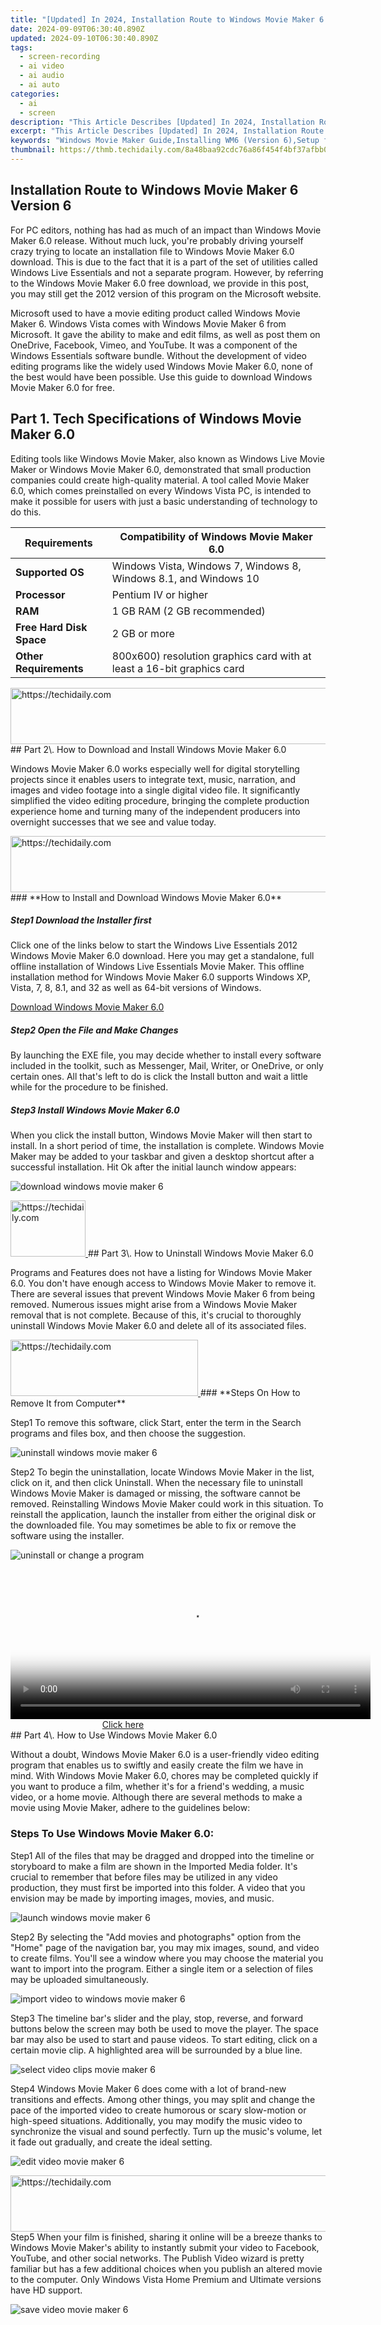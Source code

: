 ```yaml
---
title: "[Updated] In 2024, Installation Route to Windows Movie Maker 6 Version 6"
date: 2024-09-09T06:30:40.890Z
updated: 2024-09-10T06:30:40.890Z
tags: 
  - screen-recording
  - ai video
  - ai audio
  - ai auto
categories: 
  - ai
  - screen
description: "This Article Describes [Updated] In 2024, Installation Route to Windows Movie Maker 6 Version 6"
excerpt: "This Article Describes [Updated] In 2024, Installation Route to Windows Movie Maker 6 Version 6"
keywords: "Windows Movie Maker Guide,Installing WM6 (Version 6),Setup for Windows Movie Maker 6,Movie Maker 6 Setup Instructions,WM6 Version 6 Configuration,Easy WM6 6 Installation Steps,Getting Started with WM6 V6"
thumbnail: https://thmb.techidaily.com/8a48baa92cdc76a86f454f4bf37afbb0816527695359221f913b5285fa5c2939.jpg
---
```


## Installation Route to Windows Movie Maker 6 Version 6

For PC editors, nothing has had as much of an impact than Windows Movie Maker 6.0 release. Without much luck, you're probably driving yourself crazy trying to locate an installation file to Windows Movie Maker 6.0 download. This is due to the fact that it is a part of the set of utilities called Windows Live Essentials and not a separate program. However, by referring to the Windows Movie Maker 6.0 free download, we provide in this post, you may still get the 2012 version of this program on the Microsoft website.

Microsoft used to have a movie editing product called Windows Movie Maker 6\. Windows Vista comes with Windows Movie Maker 6 from Microsoft. It gave the ability to make and edit films, as well as post them on OneDrive, Facebook, Vimeo, and YouTube. It was a component of the Windows Essentials software bundle. Without the development of video editing programs like the widely used Windows Movie Maker 6.0, none of the best would have been possible. Use this guide to download Windows Movie Maker 6.0 for free.

## Part 1\. Tech Specifications of Windows Movie Maker 6.0

Editing tools like Windows Movie Maker, also known as Windows Live Movie Maker or Windows Movie Maker 6.0, demonstrated that small production companies could create high-quality material. A tool called Movie Maker 6.0, which comes preinstalled on every Windows Vista PC, is intended to make it possible for users with just a basic understanding of technology to do this.

| **Requirements**         | **Compatibility of Windows Movie Maker 6.0**                           |
| ------------------------ | ---------------------------------------------------------------------- |
| **Supported OS**         | Windows Vista, Windows 7, Windows 8, Windows 8.1, and Windows 10       |
| **Processor**            | Pentium IV or higher                                                   |
| **RAM**                  | 1 GB RAM (2 GB recommended)                                            |
| **Free Hard Disk Space** | 2 GB or more                                                           |
| **Other Requirements**   | 800x600) resolution graphics card with at least a 16-bit graphics card |

<!-- affiliate ads begin -->
<a href="https://ephamedtechinc.pxf.io/c/5597632/2137205/26400" target="_top" id="2137205">
  <img src="//a.impactradius-go.com/display-ad/26400-2137205" border="0" alt="https://techidaily.com" width="728" height="90"/>
</a>
<img height="0" width="0" src="https://ephamedtechinc.pxf.io/i/5597632/2137205/26400" style="position:absolute;visibility:hidden;" border="0" />
<!-- affiliate ads end -->
## Part 2\. How to Download and Install Windows Movie Maker 6.0

Windows Movie Maker 6.0 works especially well for digital storytelling projects since it enables users to integrate text, music, narration, and images and video footage into a single digital video file. It significantly simplified the video editing procedure, bringing the complete production experience home and turning many of the independent producers into overnight successes that we see and value today.

<!-- affiliate ads begin -->
<a href="https://ephamedtechinc.pxf.io/c/5597632/2136612/26400" target="_top" id="2136612">
  <img src="//a.impactradius-go.com/display-ad/26400-2136612" border="0" alt="https://techidaily.com" width="728" height="90"/>
</a>
<img height="0" width="0" src="https://ephamedtechinc.pxf.io/i/5597632/2136612/26400" style="position:absolute;visibility:hidden;" border="0" />
<!-- affiliate ads end -->
### **How to Install and Download Windows Movie Maker 6.0**

##### Step1 Download the Installer first

Click one of the links below to start the Windows Live Essentials 2012 Windows Movie Maker 6.0 download. Here you may get a standalone, full offline installation of Windows Live Essentials Movie Maker. This offline installation method for Windows Movie Maker 6.0 supports Windows XP, Vista, 7, 8, 8.1, and 32 as well as 64-bit versions of Windows.

[Download Windows Movie Maker 6.0](https://archive.org/download/windows-movie-maker-6.0/Windows%20Movie%20Maker%206.0%20Setup%20x64.msi)

##### Step2 Open the File and Make Changes

By launching the EXE file, you may decide whether to install every software included in the toolkit, such as Messenger, Mail, Writer, or OneDrive, or only certain ones. All that's left to do is click the Install button and wait a little while for the procedure to be finished.

##### Step3 Install Windows Movie Maker 6.0

When you click the install button, Windows Movie Maker will then start to install. In a short period of time, the installation is complete. Windows Movie Maker may be added to your taskbar and given a desktop shortcut after a successful installation. Hit Ok after the initial launch window appears:

![download windows movie maker 6](https://images.wondershare.com/filmora/article-images/2022/09/download-windows-movie-maker-6.jpg)

<!-- affiliate ads begin -->
<a href="https://aligracehair.sjv.io/c/5597632/2115940/19272" target="_top" id="2115940">
  <img src="//a.impactradius-go.com/display-ad/19272-2115940" border="0" alt="https://techidaily.com" width="120" height="90"/>
</a>
<img height="0" width="0" src="https://aligracehair.sjv.io/i/5597632/2115940/19272" style="position:absolute;visibility:hidden;" border="0" />
<!-- affiliate ads end -->
## Part 3\. How to Uninstall Windows Movie Maker 6.0

Programs and Features does not have a listing for Windows Movie Maker 6.0\. You don't have enough access to Windows Movie Maker to remove it. There are several issues that prevent Windows Movie Maker 6 from being removed. Numerous issues might arise from a Windows Movie Maker removal that is not complete. Because of this, it's crucial to thoroughly uninstall Windows Movie Maker 6.0 and delete all of its associated files.

<!-- affiliate ads begin -->
<a href="https://aligracehair.sjv.io/c/5597632/2135355/19272" target="_top" id="2135355">
  <img src="//a.impactradius-go.com/display-ad/19272-2135355" border="0" alt="https://techidaily.com" width="300" height="90"/>
</a>
<img height="0" width="0" src="https://aligracehair.sjv.io/i/5597632/2135355/19272" style="position:absolute;visibility:hidden;" border="0" />
<!-- affiliate ads end -->
### **Steps On How to Remove It from Computer**

Step1 To remove this software, click Start, enter the term in the Search programs and files box, and then choose the suggestion.

![uninstall windows movie maker 6](https://images.wondershare.com/filmora/article-images/2022/09/uninstall-windows-movie-maker-6.jpg)

Step2 To begin the uninstallation, locate Windows Movie Maker in the list, click on it, and then click Uninstall. When the necessary file to uninstall Windows Movie Maker is damaged or missing, the software cannot be removed. Reinstalling Windows Movie Maker could work in this situation. To reinstall the application, launch the installer from either the original disk or the downloaded file. You may sometimes be able to fix or remove the software using the installer.

![uninstall or change a program](https://images.wondershare.com/filmora/article-images/2022/09/uninstall-or-change-a-program.jpg)

<!-- affiliate ads begin -->
<span id="1982508">
					<video width="576" height="240" style="cursor:pointer"
           poster="//a.impactradius-go.com/display-clicktoplayimage/1982508.png"
           onclick="if(!this.playClicked){this.play();this.setAttribute('controls',true);this.playClicked=true;}">
	   <source src="//a.impactradius-go.com/display-ad/22993-1982508">
	   <img src="//a.impactradius-go.com/display-clicktoplayimage/1982508.png" style="border: none; height: 100%; width: 100%; object-fit: contain">
	</video>
	<div style="width:360px;text-align:center"><a href="javascript:window.open(decodeURIComponent('https%3A%2F%2Fhomestyler.sjv.io%2Fc%2F5597632%2F1982508%2F22993'), '_blank');void(0);">Click here</a></div>
</span>
<img height="0" width="0" src="https://imp.pxf.io/i/5597632/1982508/22993" style="position:absolute;visibility:hidden;" border="0" />
<!-- affiliate ads end -->
## Part 4\. How to Use Windows Movie Maker 6.0

Without a doubt, Windows Movie Maker 6.0 is a user-friendly video editing program that enables us to swiftly and easily create the film we have in mind. With Windows Movie Maker 6.0, chores may be completed quickly if you want to produce a film, whether it's for a friend's wedding, a music video, or a home movie. Although there are several methods to make a movie using Movie Maker, adhere to the guidelines below:

### **Steps To Use Windows Movie Maker 6.0:**

Step1 All of the files that may be dragged and dropped into the timeline or storyboard to make a film are shown in the Imported Media folder. It's crucial to remember that before files may be utilized in any video production, they must first be imported into this folder. A video that you envision may be made by importing images, movies, and music.

![launch windows movie maker 6](https://images.wondershare.com/filmora/article-images/2022/09/launch-windows-movie-maker-6.jpg)

Step2 By selecting the "Add movies and photographs" option from the "Home" page of the navigation bar, you may mix images, sound, and video to create films. You'll see a window where you may choose the material you want to import into the program. Either a single item or a selection of files may be uploaded simultaneously.

![import video to windows movie maker 6](https://images.wondershare.com/filmora/article-images/2022/09/import-video-to-windows-movie-maker-6.jpg)

Step3 The timeline bar's slider and the play, stop, reverse, and forward buttons below the screen may both be used to move the player. The space bar may also be used to start and pause videos. To start editing, click on a certain movie clip. A highlighted area will be surrounded by a blue line.

![select video clips movie maker 6](https://images.wondershare.com/filmora/article-images/2022/09/select-video-clips-movie-maker-6.jpg)

Step4 Windows Movie Maker 6 does come with a lot of brand-new transitions and effects. Among other things, you may split and change the pace of the imported video to create humorous or scary slow-motion or high-speed situations. Additionally, you may modify the music video to synchronize the visual and sound perfectly. Turn up the music's volume, let it fade out gradually, and create the ideal setting.

![edit video movie maker 6](https://images.wondershare.com/filmora/article-images/2022/09/edit-video-movie-maker-6.jpg)

<!-- affiliate ads begin -->
<a href="https://appsumo.8odi.net/c/5597632/2137411/7443" target="_top" id="2137411">
  <img src="//a.impactradius-go.com/display-ad/7443-2137411" border="0" alt="https://techidaily.com" width="600" height="90"/>
</a>
<img height="0" width="0" src="https://appsumo.8odi.net/i/5597632/2137411/7443" style="position:absolute;visibility:hidden;" border="0" />
<!-- affiliate ads end -->
Step5 When your film is finished, sharing it online will be a breeze thanks to Windows Movie Maker's ability to instantly submit your video to Facebook, YouTube, and other social networks. The Publish Video wizard is pretty familiar but has a few additional choices when you publish an altered movie to the computer. Only Windows Vista Home Premium and Ultimate versions have HD support.

![save video movie maker 6](https://images.wondershare.com/filmora/article-images/2022/09/save-video-movie-maker-6.jpg)

<!-- affiliate ads begin -->
<span id="1155462">
					<video width="1024" height="576" style="cursor:pointer"
           poster="//a.impactradius-go.com/display-clicktoplayimage/1155462.png"
           onclick="if(!this.playClicked){this.play();this.setAttribute('controls',true);this.playClicked=true;}">
	   <source src="//a.impactradius-go.com/display-ad/14559-1155462">
	   <img src="//a.impactradius-go.com/display-clicktoplayimage/1155462.png" style="border: none; height: 100%; width: 100%; object-fit: contain">
	</video>
	<div style="width:640px;text-align:center"><a href="javascript:window.open(decodeURIComponent('https%3A%2F%2Fpropmoneyinc.pxf.io%2Fc%2F5597632%2F1155462%2F14559'), '_blank');void(0);">Click here</a></div>
</span>
<img height="0" width="0" src="https://imp.pxf.io/i/5597632/1155462/14559" style="position:absolute;visibility:hidden;" border="0" />
<!-- affiliate ads end -->
## Part 5\. Pros and Cons of Movie Maker 6.0

Microsoft's popular and user-friendly movie editor is called Windows Movie Maker. With Movie Maker 6.0, you may import recorded TV episodes into WMM, cut out the commercials, trim the beginning and conclusion, and then resave the program in a more space-saving format like WMV to your hard drive, copy it to DVD, or even distribute it over the Internet. Here are some other Pros and Cons:

 Pros

* Use images or other videos to make your own movies or animations.
* Adding music from our music collection or downloading it from web sources is an option.
* Drag and drop the frames of a video into a timeline to change their order.
* Adjust the volume of any narrations, music, or videos.
* Your works may be saved locally, uploaded to the cloud, or emailed.
* Record audio narrators from a microphone and video from a webcam.
* Include visual transitions, captions, and image effects. You may also include opening or closing credits that include the actors, the director, the setting, or the OST composer.

 Cons

* The program often hangs the whole PC.
* It cannot be removed via the Add/Remove control panel.
* A Windows Movie Maker 6.0 cannot be used for intricate editing.

## Part 6\. Alternative Ways to Edit Video in Windows PC

Although Windows Movie Maker 6 can't be considered a significant update to the Flagship Windows Movie Maker program, it was, nevertheless, a decent improvement with some great new features. In contrast, [Filmora](https://tools.techidaily.com/wondershare/filmora/download/) by Wondershare is the best option for the users out there. It enables users to rapidly and simply create stunning movies using a number of advanced editing tools.

Overall, Filmora is an excellent tool since it is incredibly user-friendly and encourages meaningful connections between teachers and students. Its very user-friendly design makes it straightforward for anybody to become an excellent video editor. Software for editing videos that is available for free. So that you may use it for video editing as an alternative to Windows Movie Maker 6.0\. Let’s refer to the steps involved in using this handy editor.

**Steps On How to Edit Video with Filmora:**

[Free Download](https://tools.techidaily.com/wondershare/filmora/download/) For Win 7 or later(64-bit)

[Free Download](https://tools.techidaily.com/wondershare/filmora/download/) For macOS 10.14 or later

##### Step1 Download and install Filmora

Visit the official website and download the most recent Wondershare Filmora version to start using it for editing. When the download is finished, run the program, and then select the New Project button to see the underlying window interface. You can then add the media files to the software.

![download and install filmora](https://images.wondershare.com/filmora/guide/startup-window-01.png)

<!-- affiliate ads begin -->
<span id="1531879">
					<video width="864" height="1536" style="cursor:pointer"
           poster="//a.impactradius-go.com/display-clicktoplayimage/1531879.png"
           onclick="if(!this.playClicked){this.play();this.setAttribute('controls',true);this.playClicked=true;}">
	   <source src="//a.impactradius-go.com/display-ad/16446-1531879">
	   <img src="//a.impactradius-go.com/display-clicktoplayimage/1531879.png" style="border: none; height: 100%; width: 100%; object-fit: contain">
	</video>
	<div style="width:540px;text-align:center"><a href="javascript:window.open(decodeURIComponent('https%3A%2F%2Flaganoo.pxf.io%2Fc%2F5597632%2F1531879%2F16446'), '_blank');void(0);">Click here</a></div>
</span>
<img height="0" width="0" src="https://imp.pxf.io/i/5597632/1531879/16446" style="position:absolute;visibility:hidden;" border="0" />
<!-- affiliate ads end -->
##### Step2 Perform Professional Video Editing

To modify a video, right-click it and choose edit from the menu. The video may then be rotated by selecting the appropriate effects button. Depending on your needs, you may also rotate 90 degrees in either a clockwise or anticlockwise direction, flip level, or go vertical. In that case, then. A number of visual effects may also be added, and the best thing is that you can utilize others from the standard library as well, giving you more flexibility in where you place them.

![perform professional video editing](https://images.wondershare.com/filmora/guide/filmora-split-button.jpg)

<!-- affiliate ads begin -->
<a href="https://aligracehair.sjv.io/c/5597632/2135403/19272" target="_top" id="2135403">
  <img src="//a.impactradius-go.com/display-ad/19272-2135403" border="0" alt="https://techidaily.com" width="392" height="72"/>
</a>
<img height="0" width="0" src="https://aligracehair.sjv.io/i/5597632/2135403/19272" style="position:absolute;visibility:hidden;" border="0" />
<!-- affiliate ads end -->
##### Step3 Add Special Effects to Your Video

Wondershare Filmora is primarily the best choice to give your films a polished appearance. You may utilize a variety of its eye-catching and adjustable effects to make your video productions stand out from the competition. In this area, we've covered some of the best effects for bringing life to your dull, unprofessional films.

![add special effects to your video](https://images.wondershare.com/filmora/guide/text-animation-win-1.png)

##### Step4 Save or Share the Videos

At the end of your editing journey, you may use the complete Filmora editor as previously mentioned when you've done editing the recorded video. When you want to submit your creative work right away to YouTube or another well-known website, click the Export option and choose the platform where you want to share your video.

## Conclusion

With Internet’s evolution, it was difficult to predict the transformative effects these technologies would have on our entertainment, journalism, and companies. Windows Movie Maker 6.0 was the first program used in the production of YouTube videos. But today, Wondershare has the fulcrum of sound and video tools using its flagship product [Filmora](https://tools.techidaily.com/wondershare/filmora/download/). It works well for beginners and intermediate users so you won’t have any hurdles using it to the full extent.

Part 2\. How to Download and Install Windows Movie Maker 6.0

Windows Movie Maker 6.0 works especially well for digital storytelling projects since it enables users to integrate text, music, narration, and images and video footage into a single digital video file. It significantly simplified the video editing procedure, bringing the complete production experience home and turning many of the independent producers into overnight successes that we see and value today.

<!-- affiliate ads begin -->
<a href="https://bluettius.sjv.io/c/5597632/2139118/17108" target="_top" id="2139118">
  <img src="//a.impactradius-go.com/display-ad/17108-2139118" border="0" alt="https://techidaily.com" width="468" height="60"/>
</a>
<img height="0" width="0" src="https://bluettius.sjv.io/i/5597632/2139118/17108" style="position:absolute;visibility:hidden;" border="0" />
<!-- affiliate ads end -->
### **How to Install and Download Windows Movie Maker 6.0**

##### Step1 Download the Installer first

Click one of the links below to start the Windows Live Essentials 2012 Windows Movie Maker 6.0 download. Here you may get a standalone, full offline installation of Windows Live Essentials Movie Maker. This offline installation method for Windows Movie Maker 6.0 supports Windows XP, Vista, 7, 8, 8.1, and 32 as well as 64-bit versions of Windows.

[Download Windows Movie Maker 6.0](https://archive.org/download/windows-movie-maker-6.0/Windows%20Movie%20Maker%206.0%20Setup%20x64.msi)

##### Step2 Open the File and Make Changes

By launching the EXE file, you may decide whether to install every software included in the toolkit, such as Messenger, Mail, Writer, or OneDrive, or only certain ones. All that's left to do is click the Install button and wait a little while for the procedure to be finished.

##### Step3 Install Windows Movie Maker 6.0

When you click the install button, Windows Movie Maker will then start to install. In a short period of time, the installation is complete. Windows Movie Maker may be added to your taskbar and given a desktop shortcut after a successful installation. Hit Ok after the initial launch window appears:

![download windows movie maker 6](https://images.wondershare.com/filmora/article-images/2022/09/download-windows-movie-maker-6.jpg)

<!-- affiliate ads begin -->
<a href="https://ephamedtechinc.pxf.io/c/5597632/2136616/26400" target="_top" id="2136616">
  <img src="//a.impactradius-go.com/display-ad/26400-2136616" border="0" alt="https://techidaily.com" width="728" height="90"/>
</a>
<img height="0" width="0" src="https://ephamedtechinc.pxf.io/i/5597632/2136616/26400" style="position:absolute;visibility:hidden;" border="0" />
<!-- affiliate ads end -->
## Part 3\. How to Uninstall Windows Movie Maker 6.0

Programs and Features does not have a listing for Windows Movie Maker 6.0\. You don't have enough access to Windows Movie Maker to remove it. There are several issues that prevent Windows Movie Maker 6 from being removed. Numerous issues might arise from a Windows Movie Maker removal that is not complete. Because of this, it's crucial to thoroughly uninstall Windows Movie Maker 6.0 and delete all of its associated files.

<!-- affiliate ads begin -->
<span id="1982457">
					<video width="576" height="240" style="cursor:pointer"
           poster="//a.impactradius-go.com/display-clicktoplayimage/1982457.png"
           onclick="if(!this.playClicked){this.play();this.setAttribute('controls',true);this.playClicked=true;}">
	   <source src="//a.impactradius-go.com/display-ad/22993-1982457">
	   <img src="//a.impactradius-go.com/display-clicktoplayimage/1982457.png" style="border: none; height: 100%; width: 100%; object-fit: contain">
	</video>
	<div style="width:360px;text-align:center"><a href="javascript:window.open(decodeURIComponent('https%3A%2F%2Fhomestyler.sjv.io%2Fc%2F5597632%2F1982457%2F22993'), '_blank');void(0);">Click here</a></div>
</span>
<img height="0" width="0" src="https://imp.pxf.io/i/5597632/1982457/22993" style="position:absolute;visibility:hidden;" border="0" />
<!-- affiliate ads end -->
### **Steps On How to Remove It from Computer**

Step1 To remove this software, click Start, enter the term in the Search programs and files box, and then choose the suggestion.

![uninstall windows movie maker 6](https://images.wondershare.com/filmora/article-images/2022/09/uninstall-windows-movie-maker-6.jpg)

Step2 To begin the uninstallation, locate Windows Movie Maker in the list, click on it, and then click Uninstall. When the necessary file to uninstall Windows Movie Maker is damaged or missing, the software cannot be removed. Reinstalling Windows Movie Maker could work in this situation. To reinstall the application, launch the installer from either the original disk or the downloaded file. You may sometimes be able to fix or remove the software using the installer.

![uninstall or change a program](https://images.wondershare.com/filmora/article-images/2022/09/uninstall-or-change-a-program.jpg)

<!-- affiliate ads begin -->
<a href="https://aidotcom.pxf.io/c/5597632/2134503/19576" target="_top" id="2134503">
  <img src="//a.impactradius-go.com/display-ad/19576-2134503" border="0" alt="https://techidaily.com" width="728" height="90"/>
</a>
<img height="0" width="0" src="https://aidotcom.pxf.io/i/5597632/2134503/19576" style="position:absolute;visibility:hidden;" border="0" />
<!-- affiliate ads end -->
<!-- affiliate ads begin -->
<a href="https://appsumo.8odi.net/c/5597632/2137393/7443" target="_top" id="2137393">
  <img src="//a.impactradius-go.com/display-ad/7443-2137393" border="0" alt="https://techidaily.com" width="300" height="90"/>
</a>
<img height="0" width="0" src="https://appsumo.8odi.net/i/5597632/2137393/7443" style="position:absolute;visibility:hidden;" border="0" />
<!-- affiliate ads end -->
## Part 4\. How to Use Windows Movie Maker 6.0

Without a doubt, Windows Movie Maker 6.0 is a user-friendly video editing program that enables us to swiftly and easily create the film we have in mind. With Windows Movie Maker 6.0, chores may be completed quickly if you want to produce a film, whether it's for a friend's wedding, a music video, or a home movie. Although there are several methods to make a movie using Movie Maker, adhere to the guidelines below:

<!-- affiliate ads begin -->
<span id="1424533">
					<video width="864" height="1536" style="cursor:pointer"
           poster="//a.impactradius-go.com/display-clicktoplayimage/1424533.png"
           onclick="if(!this.playClicked){this.play();this.setAttribute('controls',true);this.playClicked=true;}">
	   <source src="//a.impactradius-go.com/display-ad/16446-1424533">
	   <img src="//a.impactradius-go.com/display-clicktoplayimage/1424533.png" style="border: none; height: 100%; width: 100%; object-fit: contain">
	</video>
	<div style="width:540px;text-align:center"><a href="javascript:window.open(decodeURIComponent('https%3A%2F%2Flaganoo.pxf.io%2Fc%2F5597632%2F1424533%2F16446'), '_blank');void(0);">Click here</a></div>
</span>
<img height="0" width="0" src="https://imp.pxf.io/i/5597632/1424533/16446" style="position:absolute;visibility:hidden;" border="0" />
<!-- affiliate ads end -->
### **Steps To Use Windows Movie Maker 6.0:**

Step1 All of the files that may be dragged and dropped into the timeline or storyboard to make a film are shown in the Imported Media folder. It's crucial to remember that before files may be utilized in any video production, they must first be imported into this folder. A video that you envision may be made by importing images, movies, and music.

![launch windows movie maker 6](https://images.wondershare.com/filmora/article-images/2022/09/launch-windows-movie-maker-6.jpg)

Step2 By selecting the "Add movies and photographs" option from the "Home" page of the navigation bar, you may mix images, sound, and video to create films. You'll see a window where you may choose the material you want to import into the program. Either a single item or a selection of files may be uploaded simultaneously.

![import video to windows movie maker 6](https://images.wondershare.com/filmora/article-images/2022/09/import-video-to-windows-movie-maker-6.jpg)

<!-- affiliate ads begin -->
<a href="https://bluettius.sjv.io/c/5597632/2139110/17108" target="_top" id="2139110">
  <img src="//a.impactradius-go.com/display-ad/17108-2139110" border="0" alt="https://techidaily.com" width="468" height="60"/>
</a>
<img height="0" width="0" src="https://bluettius.sjv.io/i/5597632/2139110/17108" style="position:absolute;visibility:hidden;" border="0" />
<!-- affiliate ads end -->
Step3 The timeline bar's slider and the play, stop, reverse, and forward buttons below the screen may both be used to move the player. The space bar may also be used to start and pause videos. To start editing, click on a certain movie clip. A highlighted area will be surrounded by a blue line.

![select video clips movie maker 6](https://images.wondershare.com/filmora/article-images/2022/09/select-video-clips-movie-maker-6.jpg)

Step4 Windows Movie Maker 6 does come with a lot of brand-new transitions and effects. Among other things, you may split and change the pace of the imported video to create humorous or scary slow-motion or high-speed situations. Additionally, you may modify the music video to synchronize the visual and sound perfectly. Turn up the music's volume, let it fade out gradually, and create the ideal setting.

![edit video movie maker 6](https://images.wondershare.com/filmora/article-images/2022/09/edit-video-movie-maker-6.jpg)

Step5 When your film is finished, sharing it online will be a breeze thanks to Windows Movie Maker's ability to instantly submit your video to Facebook, YouTube, and other social networks. The Publish Video wizard is pretty familiar but has a few additional choices when you publish an altered movie to the computer. Only Windows Vista Home Premium and Ultimate versions have HD support.

![save video movie maker 6](https://images.wondershare.com/filmora/article-images/2022/09/save-video-movie-maker-6.jpg)

## Part 5\. Pros and Cons of Movie Maker 6.0

Microsoft's popular and user-friendly movie editor is called Windows Movie Maker. With Movie Maker 6.0, you may import recorded TV episodes into WMM, cut out the commercials, trim the beginning and conclusion, and then resave the program in a more space-saving format like WMV to your hard drive, copy it to DVD, or even distribute it over the Internet. Here are some other Pros and Cons:

 Pros

* Use images or other videos to make your own movies or animations.
* Adding music from our music collection or downloading it from web sources is an option.
* Drag and drop the frames of a video into a timeline to change their order.
* Adjust the volume of any narrations, music, or videos.
* Your works may be saved locally, uploaded to the cloud, or emailed.
* Record audio narrators from a microphone and video from a webcam.
* Include visual transitions, captions, and image effects. You may also include opening or closing credits that include the actors, the director, the setting, or the OST composer.

 Cons

* The program often hangs the whole PC.
* It cannot be removed via the Add/Remove control panel.
* A Windows Movie Maker 6.0 cannot be used for intricate editing.

<!-- affiliate ads begin -->
<a href="https://appsumo.8odi.net/c/5597632/2118320/7443" target="_top" id="2118320">
  <img src="//a.impactradius-go.com/display-ad/7443-2118320" border="0" alt="https://techidaily.com" width="728" height="90"/>
</a>
<img height="0" width="0" src="https://appsumo.8odi.net/i/5597632/2118320/7443" style="position:absolute;visibility:hidden;" border="0" />
<!-- affiliate ads end -->
## Part 6\. Alternative Ways to Edit Video in Windows PC

Although Windows Movie Maker 6 can't be considered a significant update to the Flagship Windows Movie Maker program, it was, nevertheless, a decent improvement with some great new features. In contrast, [Filmora](https://tools.techidaily.com/wondershare/filmora/download/) by Wondershare is the best option for the users out there. It enables users to rapidly and simply create stunning movies using a number of advanced editing tools.

Overall, Filmora is an excellent tool since it is incredibly user-friendly and encourages meaningful connections between teachers and students. Its very user-friendly design makes it straightforward for anybody to become an excellent video editor. Software for editing videos that is available for free. So that you may use it for video editing as an alternative to Windows Movie Maker 6.0\. Let’s refer to the steps involved in using this handy editor.

**Steps On How to Edit Video with Filmora:**

[Free Download](https://tools.techidaily.com/wondershare/filmora/download/) For Win 7 or later(64-bit)

[Free Download](https://tools.techidaily.com/wondershare/filmora/download/) For macOS 10.14 or later

##### Step1 Download and install Filmora

Visit the official website and download the most recent Wondershare Filmora version to start using it for editing. When the download is finished, run the program, and then select the New Project button to see the underlying window interface. You can then add the media files to the software.

![download and install filmora](https://images.wondershare.com/filmora/guide/startup-window-01.png)

<!-- affiliate ads begin -->
<a href="https://aligracehair.sjv.io/c/5597632/2135411/19272" target="_top" id="2135411">
  <img src="//a.impactradius-go.com/display-ad/19272-2135411" border="0" alt="https://techidaily.com" width="180" height="90"/>
</a>
<img height="0" width="0" src="https://aligracehair.sjv.io/i/5597632/2135411/19272" style="position:absolute;visibility:hidden;" border="0" />
<!-- affiliate ads end -->
##### Step2 Perform Professional Video Editing

To modify a video, right-click it and choose edit from the menu. The video may then be rotated by selecting the appropriate effects button. Depending on your needs, you may also rotate 90 degrees in either a clockwise or anticlockwise direction, flip level, or go vertical. In that case, then. A number of visual effects may also be added, and the best thing is that you can utilize others from the standard library as well, giving you more flexibility in where you place them.

![perform professional video editing](https://images.wondershare.com/filmora/guide/filmora-split-button.jpg)

<!-- affiliate ads begin -->
<a href="https://appsumo.8odi.net/c/5597632/2130871/7443" target="_top" id="2130871">
  <img src="//a.impactradius-go.com/display-ad/7443-2130871" border="0" alt="https://techidaily.com" width="728" height="90"/>
</a>
<img height="0" width="0" src="https://appsumo.8odi.net/i/5597632/2130871/7443" style="position:absolute;visibility:hidden;" border="0" />
<!-- affiliate ads end -->
##### Step3 Add Special Effects to Your Video

Wondershare Filmora is primarily the best choice to give your films a polished appearance. You may utilize a variety of its eye-catching and adjustable effects to make your video productions stand out from the competition. In this area, we've covered some of the best effects for bringing life to your dull, unprofessional films.

![add special effects to your video](https://images.wondershare.com/filmora/guide/text-animation-win-1.png)

##### Step4 Save or Share the Videos

At the end of your editing journey, you may use the complete Filmora editor as previously mentioned when you've done editing the recorded video. When you want to submit your creative work right away to YouTube or another well-known website, click the Export option and choose the platform where you want to share your video.

## Conclusion

With Internet’s evolution, it was difficult to predict the transformative effects these technologies would have on our entertainment, journalism, and companies. Windows Movie Maker 6.0 was the first program used in the production of YouTube videos. But today, Wondershare has the fulcrum of sound and video tools using its flagship product [Filmora](https://tools.techidaily.com/wondershare/filmora/download/). It works well for beginners and intermediate users so you won’t have any hurdles using it to the full extent.

<ins class="adsbygoogle"
     style="display:block"
     data-ad-format="autorelaxed"
     data-ad-client="ca-pub-7571918770474297"
     data-ad-slot="1223367746"></ins>

<ins class="adsbygoogle"
     style="display:block"
     data-ad-format="autorelaxed"
     data-ad-client="ca-pub-7571918770474297"
     data-ad-slot="1223367746"></ins>



<ins class="adsbygoogle"
     style="display:block"
     data-ad-client="ca-pub-7571918770474297"
     data-ad-slot="8358498916"
     data-ad-format="auto"
     data-full-width-responsive="true"></ins>


<span class="atpl-alsoreadstyle">Also read:</span>
<div><ul>
<li><a href="https://article-files.techidaily.com/new-2024-approved-an-all-inclusive-subtitle-handbook-from-basics-to-advanced-tips/"><u>[New] 2024 Approved  An All-Inclusive Subtitle Handbook  From Basics to Advanced Tips</u></a></li>
<li><a href="https://article-files.techidaily.com/new-2024-approved-expertly-edit-your-imagery-with-top-androidios-montage-apps/"><u>[New] 2024 Approved  Expertly Edit Your Imagery with Top Android/iOS Montage Apps</u></a></li>
<li><a href="https://article-files.techidaily.com/new-agile-quick-windows-picture-sorter/"><u>[New] Agile Quick Windows Picture Sorter</u></a></li>
<li><a href="https://youtube-stream.techidaily.com/new-get-going-on-youtube-video-upload-tutorial-in-premiere/"><u>[New] Get Going on YouTube  Video Upload Tutorial in Premiere</u></a></li>
<li><a href="https://article-files.techidaily.com/new-haste-in-video-supercharge-facebook-videos-with-proxies-and-tools/"><u>[New] Haste in Video  Supercharge Facebook Videos with Proxies and Tools</u></a></li>
<li><a href="https://article-files.techidaily.com/new-immerse-projects-in-audible-experience-via-premiere-pro-for-2024/"><u>[New] Immerse Projects in Audible Experience via Premiere Pro for 2024</u></a></li>
<li><a href="https://article-files.techidaily.com/new-in-2024-best-free-premiere-pro-templates/"><u>[New] In 2024, Best Free Premiere Pro Templates</u></a></li>
<li><a href="https://article-files.techidaily.com/new-in-2024-from-novice-to-pro-how-to-optimize-your-onestream-livestream/"><u>[New] In 2024, From Novice to Pro  How to Optimize Your OneStream Livestream</u></a></li>
<li><a href="https://article-files.techidaily.com/new-online-and-local-photos-how-to-unite-them-for-2024/"><u>[New] Online and Local Photos  How to Unite Them for 2024</u></a></li>
<li><a href="https://vimeo-videos.techidaily.com/new-perfecting-your-snapchat-story-cinematography/"><u>[New] Perfecting Your Snapchat Story Cinematography</u></a></li>
<li><a href="https://article-files.techidaily.com/new-sony-x1000d-vivid-full-action-cam-test-for-2024/"><u>[New] Sony X1000D Vivid - Full Action Cam Test for 2024</u></a></li>
<li><a href="https://screen-recording.techidaily.com/new-the-free-webinar-recorders-manual/"><u>[New] The Free Webinar Recorder's Manual</u></a></li>
<li><a href="https://article-files.techidaily.com/new-voice-commands-utilize-without-cost-for-2024/"><u>[New] Voice Commands, Utilize Without Cost for 2024</u></a></li>
<li><a href="https://article-files.techidaily.com/updated-2024-approved-cutting-edge-strategies-for-voice-documentation/"><u>[Updated] 2024 Approved  Cutting-Edge Strategies for Voice Documentation</u></a></li>
<li><a href="https://article-files.techidaily.com/updated-2024-approved-online-partnerships-crafting-brand-joint-ventures-on-youtube/"><u>[Updated] 2024 Approved  Online Partnerships  Crafting Brand Joint Ventures on YouTube</u></a></li>
<li><a href="https://article-files.techidaily.com/updated-2024-approved-the-essential-guide-to-timeless-stop-motion-classics/"><u>[Updated] 2024 Approved  The Essential Guide to Timeless Stop-Motion Classics</u></a></li>
<li><a href="https://article-files.techidaily.com/updated-5-best-video-effect-sites-that-never-charges-you-for-2024/"><u>[Updated] 5 Best Video Effect Sites That Never Charges You for 2024</u></a></li>
<li><a href="https://article-files.techidaily.com/updated-advanced-tips-for-zoom-meetings-on-chromebooks/"><u>[Updated] Advanced Tips for Zoom Meetings on ChromeBooks</u></a></li>
<li><a href="https://extra-resources.techidaily.com/updated-average-earnings-in-the-world-of-podcasting/"><u>[Updated] Average Earnings in the World of Podcasting</u></a></li>
<li><a href="https://article-files.techidaily.com/updated-elevate-your-virtual-presence-choose-from-these-7-devices/"><u>[Updated] Elevate Your Virtual Presence  Choose From These 7 Devices</u></a></li>
<li><a href="https://article-files.techidaily.com/updated-in-2024-gradual-dimming-of-sound-in-audacity-masterclass/"><u>[Updated] In 2024, Gradual Dimming of Sound in Audacity Masterclass</u></a></li>
<li><a href="https://visual-screen-recording.techidaily.com/updated-in-2024-mycam-vs-others-a-comparative-camera-performance-study/"><u>[Updated] In 2024, MyCam Vs. Others  A Comparative Camera Performance Study</u></a></li>
<li><a href="https://article-files.techidaily.com/updated-in-2024-navigating-keyword-optimization-in-podcast-seo/"><u>[Updated] In 2024, Navigating Keyword Optimization in Podcast SEO</u></a></li>
<li><a href="https://article-files.techidaily.com/updated-in-2024-syma-x5c-exposed-perfect-pick-for-novice-aerial-enthusiasts/"><u>[Updated] In 2024, Syma X5C Exposed  Perfect Pick for Novice Aerial Enthusiasts</u></a></li>
<li><a href="https://facebook-video-files.techidaily.com/updated-in-2024-the-ultimate-obs-studio-guide-to-facebook-live-broadcasts/"><u>[Updated] In 2024, The Ultimate OBS Studio Guide to Facebook Live Broadcasts</u></a></li>
<li><a href="https://article-files.techidaily.com/updated-in-2024-utilizing-b-roll-for-enhanced-storytelling/"><u>[Updated] In 2024, Utilizing B-Roll for Enhanced Storytelling</u></a></li>
<li><a href="https://article-files.techidaily.com/updated-joke-juggernauts-top-ranked-text-based-jokesters-for-2024/"><u>[Updated] Joke Juggernauts  Top Ranked Text-Based Jokesters for 2024</u></a></li>
<li><a href="https://screen-activity-recording.techidaily.com/updated-secure-and-quick-screen-captures-on-android-devices/"><u>[Updated] Secure & Quick Screen Captures on Android Devices</u></a></li>
<li><a href="https://article-files.techidaily.com/updated-sparks-limits-explored-by-djis-new-contender-mavic-air/"><u>[Updated] Spark's Limits Explored by DJI's New Contender, Mavic Air</u></a></li>
<li><a href="https://some-skills.techidaily.com/updated-the-ultimate-list-of-superior-real-time-streaming-networks/"><u>[Updated] The Ultimate List of Superior Real-Time Streaming Networks</u></a></li>
<li><a href="https://some-skills.techidaily.com/updated-top-audio-equipment-for-crystal-clear-4k-video-capture/"><u>[Updated] Top Audio Equipment for Crystal Clear 4K Video Capture</u></a></li>
<li><a href="https://article-files.techidaily.com/updated-traverse-costs-watch-anywhere-gratis-video-player-pcmac/"><u>[Updated] Traverse Costs, Watch Anywhere - Gratis VIDEO Player (PC/Mac)</u></a></li>
<li><a href="https://article-files.techidaily.com/updated-unrivaled-narratives-crafted-in-eight-film-fields/"><u>[Updated] Unrivaled Narratives Crafted in Eight Film Fields</u></a></li>
<li><a href="https://article-files.techidaily.com/updated-unveiling-facetunes-new-features-review-and-walkthrough-for-2024/"><u>[Updated] Unveiling Facetune's New Features  Review and Walkthrough for 2024</u></a></li>
<li><a href="https://article-knowledge.techidaily.com/updated-virtual-mix-vs-real-cast-best-streaming-software-face-off-for-2024/"><u>[Updated] Virtual Mix Vs. Real Cast  Best Streaming Software Face-Off for 2024</u></a></li>
<li><a href="https://extra-skills.techidaily.com/2024-approved-insiders-guide-to-pro-windows-10-expertise/"><u>2024 Approved  Insider's Guide to Pro WINDOWS 10 Expertise</u></a></li>
<li><a href="https://some-skills.techidaily.com/2024-approved-understanding-luts-to-amplify-your-photo-quality/"><u>2024 Approved  Understanding LUTs to Amplify Your Photo Quality</u></a></li>
<li><a href="https://phone-solutions.techidaily.com/best-android-data-recovery-retrieve-lost-pictures-from-honor-90-by-fonelab-android-recover-pictures/"><u>Best Android Data Recovery - Retrieve Lost Pictures from Honor 90.</u></a></li>
<li><a href="https://data-safeguard.techidaily.com/cookiebot-driven-solutions-enhance-your-digital-footprint/"><u>Cookiebot-Driven Solutions: Enhance Your Digital Footprint</u></a></li>
<li><a href="https://article-files.techidaily.com/diving-into-meta-vs-omni-realm-differences/"><u>Diving Into Meta Vs. Omni Realm Differences</u></a></li>
<li><a href="https://youtube-blog.techidaily.com/h-your-brain-with-these-15-ultimate-science-youtubes-for-2024/"><u>Enrich Your Brain with These 15 Ultimate Science Youtubes for 2024</u></a></li>
<li><a href="https://article-files.techidaily.com/focus-on-the-essentials-mastering-close-up-in-videoleap-videos-for-2024/"><u>Focus on the Essentials  Mastering Close-Up in Videoleap Videos for 2024</u></a></li>
<li><a href="https://article-files.techidaily.com/from-idea-to-hit-solo-podcast-production-tactics/"><u>From Idea to Hit  Solo Podcast Production Tactics</u></a></li>
<li><a href="https://android-location-track.techidaily.com/in-2024-how-to-turn-off-google-location-to-stop-tracking-you-on-oppo-find-n3-flip-drfone-by-drfone-virtual-android/"><u>In 2024, How to Turn Off Google Location to Stop Tracking You on Oppo Find N3 Flip | Dr.fone</u></a></li>
<li><a href="https://ios-unlock.techidaily.com/in-2024-how-to-unlock-apple-iphone-15-pro-max-without-passcode-4-easy-methods-by-drfone-ios/"><u>In 2024, How To Unlock Apple iPhone 15 Pro Max Without Passcode? 4 Easy Methods</u></a></li>
<li><a href="https://article-files.techidaily.com/in-2024-how-to-use-supplemental-video-sequences-effectively/"><u>In 2024, How to Use Supplemental Video Sequences Effectively</u></a></li>
<li><a href="https://extra-guidance.techidaily.com/in-2024-peeling-back-layers-of-the-apple-m1-chip/"><u>In 2024, Peeling Back Layers of the Apple M1 Chip</u></a></li>
<li><a href="https://article-files.techidaily.com/pixel-to-perfection-hardware-or-code-for-streamers-for-2024/"><u>Pixel to Perfection  Hardware or Code for Streamers for 2024</u></a></li>
<li><a href="https://article-files.techidaily.com/step-by-step-breakdown-of-vivacuts-new-tools-and-features-for-2024/"><u>Step-by-Step Breakdown of VivaCut's New Tools and Features for 2024</u></a></li>
<li><a href="https://win-dash.techidaily.com/step-by-step-tutorial-to-install-hp-scanner-software-on-your-windows-device/"><u>Step-by-Step Tutorial to Install HP Scanner Software on Your Windows Device</u></a></li>
<li><a href="https://article-files.techidaily.com/top-10-ai-powered-name-generators-for-podcasts-online-for-2024/"><u>Top 10 AI-Powered Name Generators for Podcasts Online for 2024</u></a></li>
<li><a href="https://article-files.techidaily.com/transcoding-excellence-from-xml-ssa-to-srt-mastery/"><u>Transcoding Excellence  From XML, SSA to SRT Mastery</u></a></li>
<li><a href="https://article-files.techidaily.com/ultimate-guide-the-art-of-background-music-for-video-unboxing/"><u>Ultimate Guide  The Art of Background Music for Video Unboxing</u></a></li>
<li><a href="https://win-solutions.techidaily.com/wallpaper-engine-stability-fixes-for-windows-1110-users/"><u>Wallpaper Engine Stability Fixes for Windows 11/10 Users</u></a></li>
</ul></div>
